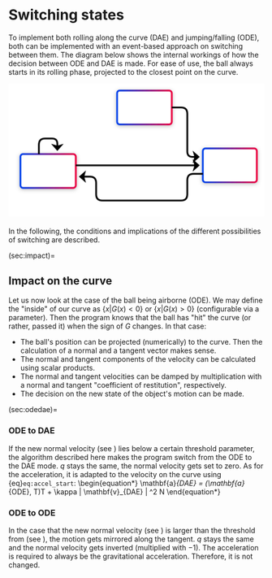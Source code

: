 # Switching states

To implement both rolling along the curve (DAE) and jumping/falling (ODE), both
can be implemented with an event-based approach on switching between them.
The diagram below shows the internal workings of how the decision between ODE and DAE is made.
For ease of use, the ball always starts in its rolling phase, projected to the closest point on the
curve.

<img src="../_static/state_flowchart_2.svg">

<br>
<br>
In the following, the conditions and implications of the different possibilities of switching
are described.

(sec:impact)=
## Impact on the curve

Let us now look at the case of the ball being airborne (ODE).
We may define the "inside" of our curve as $\{ x | G(x) < 0 \}$ or $\{ x | G(x) > 0 \}$ (configurable via a parameter).
Then the program knows that the ball has "hit" the curve (or rather, passed it) when the sign of $G$ changes.
In that case:
- The ball's position can be projected (numerically) to the curve. Then the calculation of a normal and a tangent vector makes sense.
- The normal and tangent components of the velocity can be calculated using scalar products.
- The normal and tangent velocities can be damped by multiplication with a normal and tangent "coefficient of restitution", respectively.
- The decision on the new state of the object's motion can be made.

(sec:odedae)=
### ODE to DAE

If the new normal velocity (see [](sec:impact)) lies below a certain threshold parameter, the algorithm described here
makes the program switch from the ODE to the DAE mode. $q$ stays the same, the normal velocity gets set to zero.
As for the acceleration, it is adapted to the velocity on the curve using {eq}`eq:accel_start`:
\begin{equation*}
  \mathbf{a}_{DAE} = (\mathbf{a}_{ODE}, T)T + \kappa \| \mathbf{v}_{DAE} \| ^2 N
\end{equation*}

### ODE to ODE

In the case that the new normal velocity (see [](sec:impact)) is larger than the threshold from (see [](sec:odedae)),
the motion gets mirrored along the tangent. $q$ stays the same and the normal velocity gets inverted (multiplied with $-1$).
The acceleration is required to always be the gravitational acceleration. Therefore, it is not changed.
